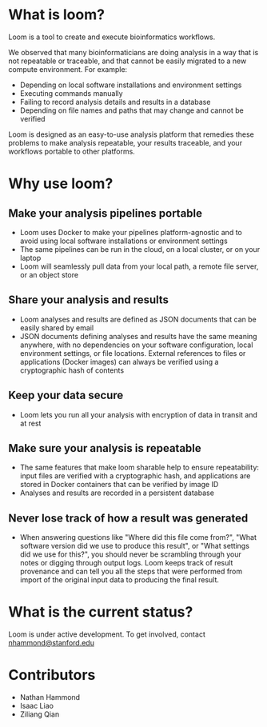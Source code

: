 # What is loom?
Loom is a tool to create and execute bioinformatics workflows.

We observed that many bioinformaticians are doing analysis in a way that is not repeatable or traceable, and that cannot be easily migrated to a new compute environment. For example:
* Depending on local software installations and environment settings
* Executing commands manually
* Failing to record analysis details and results in a database
* Depending on file names and paths that may change and cannot be verified

Loom is designed as an easy-to-use analysis platform that remedies these problems to make analysis repeatable, your results traceable, and your workflows portable to other platforms.

# Why use loom?

## Make your analysis pipelines portable
* Loom uses Docker to make your pipelines platform-agnostic and to avoid using local software installations or environment settings
* The same pipelines can be run in the cloud, on a local cluster, or on your laptop
* Loom will seamlessly pull data from your local path, a remote file server, or an object store

## Share your analysis and results
* Loom analyses and results are defined as JSON documents that can be easily shared by email
* JSON documents defining analyses and results have the same meaning anywhere, with no dependencies on your software configuration, local environment settings, or file locations. External references to files or applications (Docker images) can always be verified using a cryptographic hash of contents

## Keep your data secure
* Loom lets you run all your analysis with encryption of data in transit and at rest

## Make sure your analysis is repeatable
* The same features that make loom sharable help to ensure repeatability: input files are verified with a cryptographic hash, and applications are stored in Docker containers that can be verified by image ID
* Analyses and results are recorded in a persistent database

## Never lose track of how a result was generated
* When answering questions like "Where did this file come from?", "What software version did we use to produce this result", or "What settings did we use for this?", you should never be scrambling through your notes or digging through output logs. Loom keeps track of result provenance and can tell you all the steps that were performed from import of the original input data to producing the final result.

# What is the current status?

Loom is under active development. To get involved, contact nhammond@stanford.edu

# Contributors

* Nathan Hammond
* Isaac Liao
* Ziliang Qian
